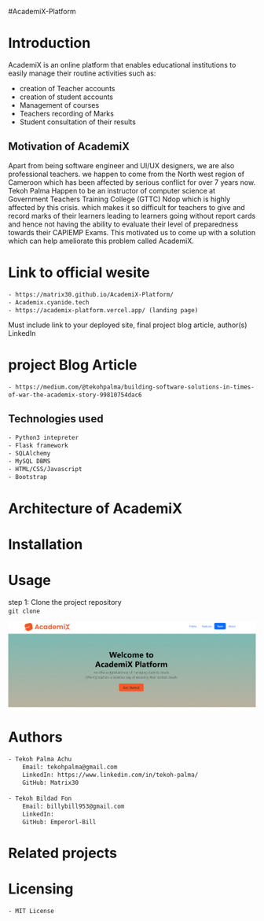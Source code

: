 #AcademiX-Platform

# Introduction

 AcademiX is an online platform that enables educational institutions to easily manage their routine activities such as:
 - creation of Teacher accounts
 - creation of student accounts
 - Management of courses
 - Teachers recording of Marks
 - Student consultation of their results

## Motivation of AcademiX

Apart from being software engineer and UI/UX designers, we are also professional teachers. we happen to come from the North west region of Cameroon which has been affected by serious conflict for over 7 years now.
Tekoh Palma Happen to be an instructor of computer science at 
Government Teachers Training College (GTTC) Ndop which is highly affected by this crisis. which  makes it so difficult for teachers to give and record marks of their learners  leading to learners going without report cards and hence not having the ability to evaluate their level of preparedness towards their CAPIEMP Exams. 
This motivated us to come up with a solution which can help ameliorate this problem called AcademiX.

# Link to official wesite
	- https://matrix30.github.io/AcademiX-Platform/
	- Academix.cyanide.tech
	- https://academix-platform.vercel.app/ (landing page)

Must include link to your deployed site, final project blog article, author(s) LinkedIn

# project Blog Article
	- https://medium.com/@tekohpalma/building-software-solutions-in-times-of-war-the-academix-story-99810754dac6

## Technologies used
	- Python3 intepreter
	- Flask framework
	- SQLAlchemy
	- MySQL DBMS
	- HTML/CSS/Javascript
	- Bootstrap

# Architecture of AcademiX



# Installation

# Usage
step 1:
	Clone the project repository <br>
	```
	 	git clone 
	```

![academix](image.png)
# Authors
	- Tekoh Palma Achu 
		Email: tekohpalma@gmail.com
		LinkedIn: https://www.linkedin.com/in/tekoh-palma/
		GitHub: Matrix30

	- Tekoh Bildad Fon 
		Email: billybill953@gmail.com
		LinkedIn:
		GitHub: Emperorl-Bill

# Related projects

# Licensing
    - MIT License

